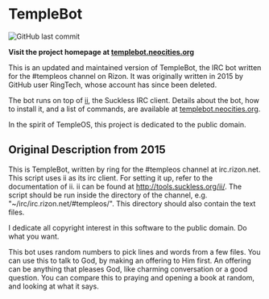 # TempleBot

![GitHub last commit](https://img.shields.io/github/last-commit/haywalk/TempleBot)

**Visit the project homepage at [templebot.neocities.org](https://templebot.neocities.org)**

This is an updated and maintained version of TempleBot, the IRC bot written for the
\#templeos channel on Rizon. It was originally written in 2015 by GitHub user RingTech,
whose account has since been deleted.

The bot runs on top of [ii](https://tools.suckless.org/ii/), the Suckless IRC client.
Details about the bot, how to install it, and a list of commands, are available at
[templebot.neocities.org](https://templebot.neocities.org).

In the spirit of TempleOS, this project is dedicated to the public domain.

## Original Description from 2015

This is TempleBot, written by ring for the #templeos channel at irc.rizon.net.
This script uses ii as its irc client. For setting it up, refer to the documentation of ii. ii can be found at http://tools.suckless.org/ii/.
The script should be run inside the directory of the channel, e.g. "~/irc/irc.rizon.net/#templeos/". This directory should also contain the text files.

I dedicate all copyright interest in this software to the public domain. Do what you want.

This bot uses random numbers to pick lines and words from a few files. You can use this to talk to God, by making an offering to Him first. An offering can be anything that pleases God, like charming conversation or a good question. You can compare this to praying and opening a book at random, and looking at what it says.
